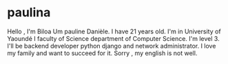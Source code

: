 # paulina

Hello , I'm Biloa Um pauline Danièle. I have 21 years old. I'm in University of Yaoundé I faculty of Science department of Computer Science. I'm level 3. I'll be backend developer python django and network administrator. I love my family and want to succeed for it.
Sorry , my english is not well.
